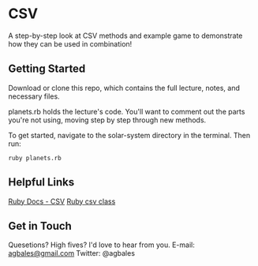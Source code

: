 # CSV

A step-by-step look at CSV methods and example game to demonstrate how they can be used in combination!

## Getting Started

Download or clone this repo, which contains the full lecture, notes, and necessary files.

planets.rb holds the lecture's code. You'll want to comment out the parts you're not using, moving step by step through new methods.

To get started, navigate to the solar-system directory in the terminal. Then run:

```
ruby planets.rb
```

## Helpful Links

[Ruby Docs - CSV](http://ruby-doc.org/stdlib-2.0.0/libdoc/csv/rdoc/CSV.html)
[Ruby csv class](https://github.com/ruby/ruby/blob/trunk/lib/csv.rb)

## Get in Touch

Quesetions? High fives? I'd love to hear from you. 
E-mail: agbales@gmail.com
Twitter: @agbales
